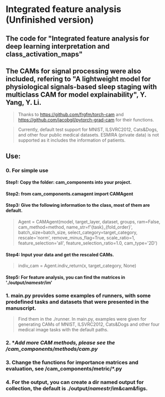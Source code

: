 # Integrated feature analysis (Unfinished version)

## The code for "Integrated feature analysis for deep learning interpretation and class_activation_maps"

## The CAMs for signal processing were also included, refering to "A lightweight model for physiological signals-based sleep staging with multiclass CAM for model explainability", Y. Yang, Y. Li.

> Thanks to https://github.com/frgfm/torch-cam and https://github.com/jacobgil/pytorch-grad-cam for their functions.

> Currently, default test support for MNIST, ILSVRC2012, Cats&Dogs, and other four public medical datasets. ESMIRA (private data) is not supported as it includes the information of patients.


## Use:
### 0. **For simple use** ###
#### Step1: Copy the folder: cam_components into your project.
#### Step2: from cam_components.camagent import CAMAgent
#### Step3: Give the following information to the class, most of them are default.
> Agent = CAMAgent(model, target_layer, dataset, groups, ram=False, cam_method=method, name_str=f'{task}_{fold_order}',
>                         batch_size=batch_size, select_category=target_category, rescale='norm',  remove_minus_flag=True, scale_ratio=1,
>                         feature_selection='all', feature_selection_ratio=1.0, cam_type='2D')
#### Step4: Input your data and get the rescaled CAMs.
> indiv_cam = Agent.indiv_return(x, target_category, None)
#### Step5: For feature analysis, you can find the matrices in './output/*namestr*/im'


### 1. main.py provides some examples of runners, with some predefined tasks and datasets that were presented in the manuscript.
> Find them in the ./runner.
> In main.py, examples were given for generating CAMs of MNIST, ILSVRC2012, Cats&Dogs and other four medical image tasks with the default paths.


### 2. **Add more CAM methods, please see the /cam_components/methods/*cam.py**



### 3. **Change the functions for importance matrices and evaluation, see /cam_components/metric/*.py**



### 4. For the output, you can create a dir named output for collection, the default is ./output/*namestr*/im&cam&figs.

